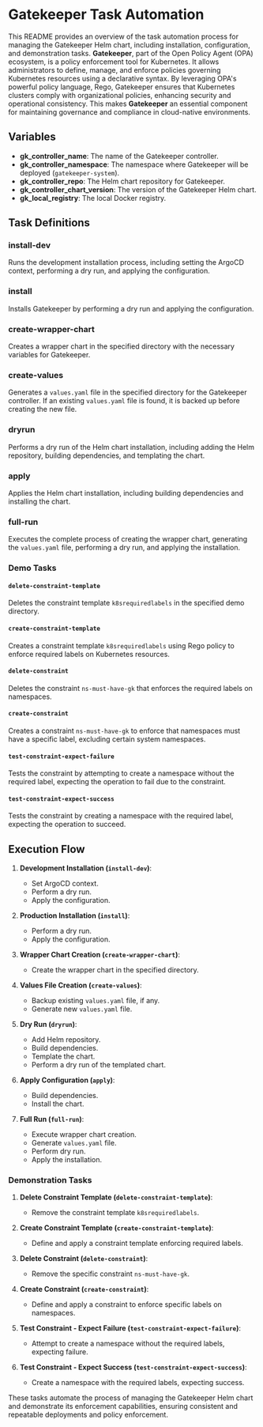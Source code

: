 # Gatekeeper Task Automation

This README provides an overview of the task automation process for managing the Gatekeeper Helm chart, including installation, configuration, and demonstration tasks.
**Gatekeeper**, part of the Open Policy Agent (OPA) ecosystem, is a policy enforcement tool for Kubernetes. It allows administrators to define, manage, and enforce policies governing Kubernetes resources using a declarative syntax. By leveraging OPA's powerful policy language, Rego, Gatekeeper ensures that Kubernetes clusters comply with organizational policies, enhancing security and operational consistency. This makes **Gatekeeper** an essential component for maintaining governance and compliance in cloud-native environments.

## Variables

- **gk_controller_name**: The name of the Gatekeeper controller.
- **gk_controller_namespace**: The namespace where Gatekeeper will be deployed (`gatekeeper-system`).
- **gk_controller_repo**: The Helm chart repository for Gatekeeper.
- **gk_controller_chart_version**: The version of the Gatekeeper Helm chart.
- **gk_local_registry**: The local Docker registry.

## Task Definitions

### **install-dev**

Runs the development installation process, including setting the ArgoCD context, performing a dry run, and applying the configuration.

### **install**

Installs Gatekeeper by performing a dry run and applying the configuration.

### **create-wrapper-chart**

Creates a wrapper chart in the specified directory with the necessary variables for Gatekeeper.

### **create-values**

Generates a `values.yaml` file in the specified directory for the Gatekeeper controller. If an existing `values.yaml` file is found, it is backed up before creating the new file.

### **dryrun**


Performs a dry run of the Helm chart installation, including adding the Helm repository, building dependencies, and templating the chart.

### **apply**


Applies the Helm chart installation, including building dependencies and installing the chart.

### **full-run**


Executes the complete process of creating the wrapper chart, generating the `values.yaml` file, performing a dry run, and applying the installation.

### Demo Tasks

#### `delete-constraint-template`

Deletes the constraint template `k8srequiredlabels` in the specified demo directory.

#### `create-constraint-template`

Creates a constraint template `k8srequiredlabels` using Rego policy to enforce required labels on Kubernetes resources.

#### `delete-constraint`

Deletes the constraint `ns-must-have-gk` that enforces the required labels on namespaces.

#### `create-constraint`

Creates a constraint `ns-must-have-gk` to enforce that namespaces must have a specific label, excluding certain system namespaces.

#### `test-constraint-expect-failure`

Tests the constraint by attempting to create a namespace without the required label, expecting the operation to fail due to the constraint.

#### `test-constraint-expect-success`

Tests the constraint by creating a namespace with the required label, expecting the operation to succeed.

## Execution Flow

1. **Development Installation (`install-dev`)**:
    - Set ArgoCD context.
    - Perform a dry run.
    - Apply the configuration.

2. **Production Installation (`install`)**:
    - Perform a dry run.
    - Apply the configuration.

3. **Wrapper Chart Creation (`create-wrapper-chart`)**:
    - Create the wrapper chart in the specified directory.

4. **Values File Creation (`create-values`)**:
    - Backup existing `values.yaml` file, if any.
    - Generate new `values.yaml` file.

5. **Dry Run (`dryrun`)**:
    - Add Helm repository.
    - Build dependencies.
    - Template the chart.
    - Perform a dry run of the templated chart.

6. **Apply Configuration (`apply`)**:
    - Build dependencies.
    - Install the chart.

7. **Full Run (`full-run`)**:
    - Execute wrapper chart creation.
    - Generate `values.yaml` file.
    - Perform dry run.
    - Apply the installation.

### Demonstration Tasks

1. **Delete Constraint Template (`delete-constraint-template`)**:
    - Remove the constraint template `k8srequiredlabels`.

2. **Create Constraint Template (`create-constraint-template`)**:
    - Define and apply a constraint template enforcing required labels.

3. **Delete Constraint (`delete-constraint`)**:
    - Remove the specific constraint `ns-must-have-gk`.

4. **Create Constraint (`create-constraint`)**:
    - Define and apply a constraint to enforce specific labels on namespaces.

5. **Test Constraint - Expect Failure (`test-constraint-expect-failure`)**:
    - Attempt to create a namespace without the required labels, expecting failure.

6. **Test Constraint - Expect Success (`test-constraint-expect-success`)**:
    - Create a namespace with the required labels, expecting success.

These tasks automate the process of managing the Gatekeeper Helm chart and demonstrate its enforcement capabilities, ensuring consistent and repeatable deployments and policy enforcement.